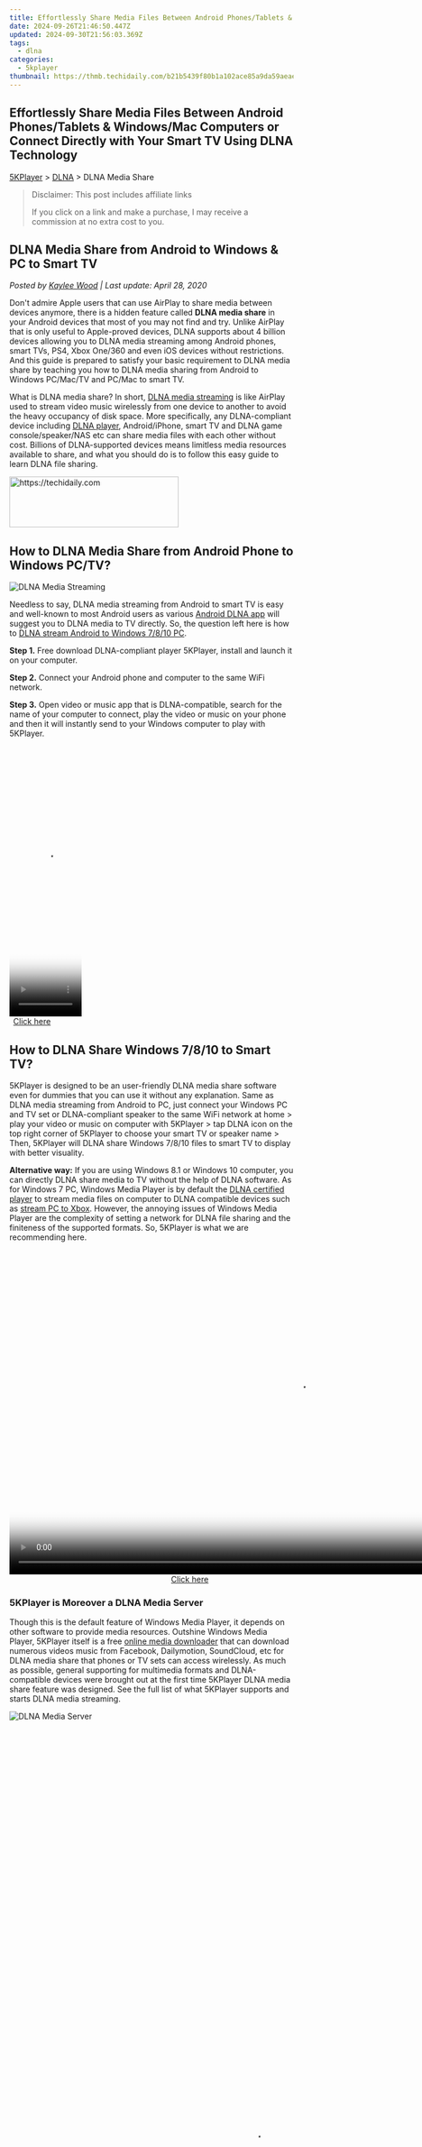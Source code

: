 ```yaml
---
title: Effortlessly Share Media Files Between Android Phones/Tablets & Windows/Mac Computers or Connect Directly with Your Smart TV Using DLNA Technology
date: 2024-09-26T21:46:50.447Z
updated: 2024-09-30T21:56:03.369Z
tags:
  - dlna
categories:
  - 5kplayer
thumbnail: https://thmb.techidaily.com/b21b5439f80b1a102ace85a9da59aeae7943c3afff9ae70d9fb6a7745b13a600.jpg
---
```


## Effortlessly Share Media Files Between Android Phones/Tablets & Windows/Mac Computers or Connect Directly with Your Smart TV Using DLNA Technology

[5KPlayer](https://tools.techidaily.com/5kplayer/products/) \> [DLNA](https://tools.techidaily.com/5kplayer/dlna/) \> DLNA Media Share

>  Disclaimer: This post includes affiliate links
>
>  If you click on a link and make a purchase, I may receive a commission at no extra cost to you.
>

## DLNA Media Share from Android to Windows & PC to Smart TV

 _Posted by [Kaylee Wood](https://www.quora.com/profile/Amanda-Hu-21) | Last update: April 28, 2020_

Don't admire Apple users that can use AirPlay to share media between devices anymore, there is a hidden feature called **DLNA media share** in your Android devices that most of you may not find and try. Unlike AirPlay that is only useful to Apple-proved devices, DLNA supports about 4 billion devices allowing you to DLNA media streaming among Android phones, smart TVs, PS4, Xbox One/360 and even iOS devices without restrictions. And this guide is prepared to satisfy your basic requirement to DLNA media share by teaching you how to DLNA media sharing from Android to Windows PC/Mac/TV and PC/Mac to smart TV.

What is DLNA media share? In short, [DLNA media streaming](https://tools.techidaily.com/5kplayer/dlna/) is like AirPlay used to stream video music wirelessly from one device to another to avoid the heavy occupancy of disk space. More specifically, any DLNA-compliant device including [DLNA player](https://tools.techidaily.com/5kplayer/dlna/), Android/iPhone, smart TV and DLNA game console/speaker/NAS etc can share media files with each other without cost. Billions of DLNA-supported devices means limitless media resources available to share, and what you should do is to follow this easy guide to learn DLNA file sharing.

<!-- affiliate ads begin -->
<a href="https://laganoo.pxf.io/c/5597632/1528700/16446" target="_top" id="1528700">
  <img src="//a.impactradius-go.com/display-ad/16446-1528700" border="0" alt="https://techidaily.com" width="300" height="90"/>
</a>
<img height="0" width="0" src="https://laganoo.pxf.io/i/5597632/1528700/16446" style="position:absolute;visibility:hidden;" border="0" />
<!-- affiliate ads end -->

## How to DLNA Media Share from Android Phone to Windows PC/TV?

![DLNA Media Streaming](https://www.5kplayer.com/dlna/img/dlna-media-share.jpg)

Needless to say, DLNA media streaming from Android to smart TV is easy and well-known to most Android users as various [Android DLNA app](https://tools.techidaily.com/5kplayer/dlna/) will suggest you to DLNA media to TV directly. So, the question left here is how to [DLNA stream Android to Windows 7/8/10 PC](https://tools.techidaily.com/5kplayer/dlna/).

**Step 1.** Free download DLNA-compliant player 5KPlayer, install and launch it on your computer.

**Step 2.** Connect your Android phone and computer to the same WiFi network.

**Step 3.** Open video or music app that is DLNA-compatible, search for the name of your computer to connect, play the video or music on your phone and then it will instantly send to your Windows computer to play with 5KPlayer.

<!-- affiliate ads begin -->
<span id="1975503">
					<video width="128" height="480" style="cursor:pointer"
           poster="//a.impactradius-go.com/display-clicktoplayimage/1975503.png"
           onclick="if(!this.playClicked){this.play();this.setAttribute('controls',true);this.playClicked=true;}">
	   <source src="//a.impactradius-go.com/display-ad/22993-1975503">
	   <img src="//a.impactradius-go.com/display-clicktoplayimage/1975503.png" style="border: none; height: 100%; width: 100%; object-fit: contain">
	</video>
	<div style="width:80px;text-align:center"><a href="javascript:window.open(decodeURIComponent('https%3A%2F%2Fhomestyler.sjv.io%2Fc%2F5597632%2F1975503%2F22993'), '_blank');void(0);">Click here</a></div>
</span>
<img height="0" width="0" src="https://imp.pxf.io/i/5597632/1975503/22993" style="position:absolute;visibility:hidden;" border="0" />
<!-- affiliate ads end -->

## How to DLNA Share Windows 7/8/10 to Smart TV?

5KPlayer is designed to be an user-friendly DLNA media share software even for dummies that you can use it without any explanation. Same as DLNA media streaming from Android to PC, just connect your Windows PC and TV set or DLNA-compliant speaker to the same WiFi network at home > play your video or music on computer with 5KPlayer > tap DLNA icon on the top right corner of 5KPlayer to choose your smart TV or speaker name > Then, 5KPlayer will DLNA share Windows 7/8/10 files to smart TV to display with better visuality.

**Alternative way:** If you are using Windows 8.1 or Windows 10 computer, you can directly DLNA share media to TV without the help of DLNA software. As for Windows 7 PC, Windows Media Player is by default the [DLNA certified player](https://tools.techidaily.com/5kplayer/dlna/) to stream media files on computer to DLNA compatible devices such as [stream PC to Xbox](https://tools.techidaily.com/5kplayer/dlna/). However, the annoying issues of Windows Media Player are the complexity of setting a network for DLNA file sharing and the finiteness of the supported formats. So, 5KPlayer is what we are recommending here.

<!-- affiliate ads begin -->
<span id="1444782">
					<video width="1024" height="576" style="cursor:pointer"
           poster="//a.impactradius-go.com/display-clicktoplayimage/1444782.png"
           onclick="if(!this.playClicked){this.play();this.setAttribute('controls',true);this.playClicked=true;}">
	   <source src="//a.impactradius-go.com/display-ad/14559-1444782">
	   <img src="//a.impactradius-go.com/display-clicktoplayimage/1444782.png" style="border: none; height: 100%; width: 100%; object-fit: contain">
	</video>
	<div style="width:640px;text-align:center"><a href="javascript:window.open(decodeURIComponent('https%3A%2F%2Fpropmoneyinc.pxf.io%2Fc%2F5597632%2F1444782%2F14559'), '_blank');void(0);">Click here</a></div>
</span>
<img height="0" width="0" src="https://imp.pxf.io/i/5597632/1444782/14559" style="position:absolute;visibility:hidden;" border="0" />
<!-- affiliate ads end -->

### 5KPlayer is Moreover a DLNA Media Server

Though this is the default feature of Windows Media Player, it depends on other software to provide media resources. Outshine Windows Media Player, 5KPlayer itself is a free [online media downloader](https://tools.techidaily.com/5kplayer/youtube-download/) that can download numerous videos music from Facebook, Dailymotion, SoundCloud, etc for DLNA media share that phones or TV sets can access wirelessly. As much as possible, general supporting for multimedia formats and DLNA-compatible devices were brought out at the first time 5KPlayer DLNA media share feature was designed. See the full list of what 5KPlayer supports and starts DLNA media streaming.

![DLNA Media Server](https://www.5kplayer.com/dlna/img/1.png) 

<!-- affiliate ads begin -->
<span id="2135471">
					<video width="864" height="1536" style="cursor:pointer"
           poster="//a.impactradius-go.com/display-clicktoplayimage/2135471.png"
           onclick="if(!this.playClicked){this.play();this.setAttribute('controls',true);this.playClicked=true;}">
	   <source src="//a.impactradius-go.com/display-ad/18498-2135471">
	   <img src="//a.impactradius-go.com/display-clicktoplayimage/2135471.png" style="border: none; height: 100%; width: 100%; object-fit: contain">
	</video>
	<div style="width:540px;text-align:center"><a href="javascript:window.open(decodeURIComponent('https%3A%2F%2Funicoeye.pxf.io%2Fc%2F5597632%2F2135471%2F18498'), '_blank');void(0);">Click here</a></div>
</span>
<img height="0" width="0" src="https://imp.pxf.io/i/5597632/2135471/18498" style="position:absolute;visibility:hidden;" border="0" />
<!-- affiliate ads end -->

[![](https://www.5kplayer.com/dlna/../button/freedownwhitewin.png)](https://tools.techidaily.com/5kplayer/products/) [![](https://www.5kplayer.com/dlna/../button/freedownbackmac.png)](https://tools.techidaily.com/5kplayer/products/)

<ins class="adsbygoogle"
     style="display:block"
     data-ad-format="autorelaxed"
     data-ad-client="ca-pub-7571918770474297"
     data-ad-slot="1223367746"></ins>

<ins class="adsbygoogle"
     style="display:block"
     data-ad-client="ca-pub-7571918770474297"
     data-ad-slot="8358498916"
     data-ad-format="auto"
     data-full-width-responsive="true"></ins>

<span class="atpl-alsoreadstyle">Also read:</span>
<div><ul>
<li><a href="https://screen-video-capture.techidaily.com/new-elite-emulators-for-budget-switch-games-for-2024/"><u>[New] Elite Emulators for Budget Switch Games for 2024</u></a></li>
<li><a href="https://fox-friendly.techidaily.com/2024-approved-auroras-high-dynamic-range-a-game-changer/"><u>2024 Approved Aurora's High Dynamic Range A Game Changer?</u></a></li>
<li><a href="https://some-guidance.techidaily.com/all-you-need-to-know-about-upgrading-to-macos-11-big-sur-for-2024/"><u>All You Need to Know About Upgrading to macOS 11 Big Sur for 2024</u></a></li>
<li><a href="https://twitter-videos.techidaily.com/in-2024-non-twitter-video-tweeting-hacks-for-the-modern-user/"><u>In 2024, Non-Twitter Video Tweeting Hacks for the Modern User</u></a></li>
<li><a href="https://android-unlock.techidaily.com/in-2024-top-10-password-cracking-tools-for-samsung-galaxy-f04-by-drfone-android/"><u>In 2024, Top 10 Password Cracking Tools For Samsung Galaxy F04</u></a></li>
<li><a href="https://iphone-transfer.techidaily.com/in-2024-transfer-your-apple-iphone-13-mini-apps-to-new-iphone-drfone-by-drfone-transfer-from-ios/"><u>In 2024, Transfer your Apple iPhone 13 mini Apps to New iPhone | Dr.fone</u></a></li>
<li><a href="https://hardware-help.techidaily.com/installing-your-logitech-mx-master-complete-setup-instructions/"><u>Installing Your Logitech MX Master: Complete Setup Instructions</u></a></li>
<li><a href="https://technical-tips.techidaily.com/solving-the-problem-what-to-do-when-msodll-is-absent/"><u>Solving the Problem: What To Do When mso.dll Is Absent</u></a></li>
<li><a href="https://media-tips.techidaily.com/spotifys-new-personalized-experience-my-spotify-awaits-you/"><u>Spotify's New Personalized Experience: My Spotify Awaits You!</u></a></li>
<li><a href="https://media-tips.techidaily.com/step-by-step-guide-generating-and-sharing-your-own-spotify-link-codes/"><u>Step-by-Step Guide: Generating & Sharing Your Own Spotify Link Codes</u></a></li>
<li><a href="https://media-tips.techidaily.com/stuck-with-choices-in-your-streaming-library-discover-our-top-recommendations/"><u>Stuck with Choices in Your Streaming Library? Discover Our Top Recommendations!</u></a></li>
<li><a href="https://media-tips.techidaily.com/top-7-undeniable-benefits-of-choosing-smart-over-modern-television-sets/"><u>Top 7 Undeniable Benefits of Choosing Smart Over Modern Television Sets</u></a></li>
<li><a href="https://media-tips.techidaily.com/unleash-gaming-on-your-roku-tv-discover-the-latest-play-options/"><u>Unleash Gaming on Your Roku TV: Discover the Latest Play Options</u></a></li>
<li><a href="https://vimeo-videos.techidaily.com/unlocking-content-easy-downloads-of-vimeo-hd-videos-mp4/"><u>Unlocking Content Easy Downloads of Vimeo HD Videos (MP4)</u></a></li>
</ul></div>

